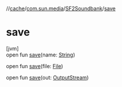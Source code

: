 //[cache](../../../index.md)/[com.sun.media](../index.md)/[SF2Soundbank](index.md)/[save](save.md)

# save

[jvm]\
open fun [save](save.md)(name: [String](https://docs.oracle.com/javase/8/docs/api/java/lang/String.html))

open fun [save](save.md)(file: [File](https://docs.oracle.com/javase/8/docs/api/java/io/File.html))

open fun [save](save.md)(out: [OutputStream](https://docs.oracle.com/javase/8/docs/api/java/io/OutputStream.html))
